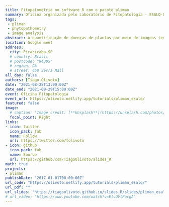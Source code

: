 ```yaml
---
title: Fitopatometria no software R com o pacote pliman
summary: Oficina organizada pelo Laboratório de Fitopatologia - ESALQ-USP
tags:
 - pliman
 - phytopathometry
 - image analysis
abstract: A quantificação de doenças de plantas por meio de imagens tem se tornado uma prática cada vez mais frequente. Maior acurácia e precisão aliado a menor subjetividade são algumas das vantagens da fitopatometria por imagens, quando comparado a estimativa visual amparada por escalas diagramáticas. O curso aborda o uso do pacote R pliman (plant image analysis) na fitopatometria (quantificação de severidade, número de lesões, etc.) baseada em imagens no R.
location: Google meet
address:
  city: Piracicaba-SP
  # country: Brasil
  # postcode: "94305"
  # region: CA
  # street: 450 Serra Mall
all_day: false
authors: [Tiago Olivoto]
date: "2021-08-28T13:00:00Z"
date_end: "2021-09-29T15:00:00Z"
event: Oficina Fitopatologia
event_url: https://olivoto.netlify.app/tutorials/pliman_esalq/
featured: false
image:
  # caption: 'Image credit: [**Unsplash**](https://unsplash.com/photos/bzdhc5b3Bxs)'
  focal_point: Right
links:
- icon: twitter
  icon_pack: fab
  name: Follow
  url: https://twitter.com/tolivoto
- icon: github
  icon_pack: fab
  name: Source
  url: https://github.com/TiagoOlivoto/slides_R
math: true
projects:
- pliman
publishDate: "2017-01-01T00:00:00Z"
url_code: "https://olivoto.netlify.app/tutorials/pliman_esalq/"
url_pdf: ""
url_slides: "https://tiagoolivoto.github.io/slides_R/slides/pliman_esalq/index.html#1"
# url_video: "https://www.youtube.com/watch?v=ElvUVlPocgA"
---
```





